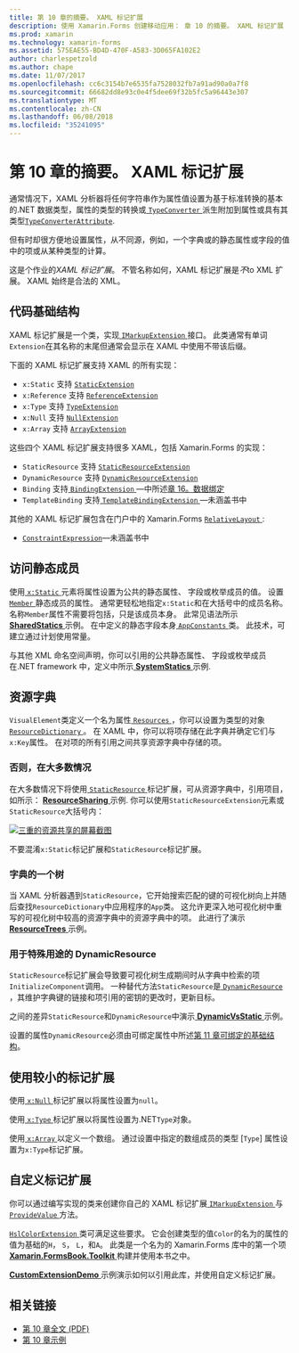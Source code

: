 ```yaml
---
title: 第 10 章的摘要。 XAML 标记扩展
description: 使用 Xamarin.Forms 创建移动应用： 章 10 的摘要。 XAML 标记扩展
ms.prod: xamarin
ms.technology: xamarin-forms
ms.assetid: 575EAE55-BD4D-470F-A583-3D065FA102E2
author: charlespetzold
ms.author: chape
ms.date: 11/07/2017
ms.openlocfilehash: cc6c3154b7e6535fa7528032fb7a91ad90a0a7f8
ms.sourcegitcommit: 66682dd8e93c0e4f5dee69f32b5fc5a96443e307
ms.translationtype: MT
ms.contentlocale: zh-CN
ms.lasthandoff: 06/08/2018
ms.locfileid: "35241095"
---
```

# <a name="summary-of-chapter-10-xaml-markup-extensions"></a>第 10 章的摘要。 XAML 标记扩展

通常情况下，XAML 分析器将任何字符串作为属性值设置为基于标准转换的基本的.NET 数据类型，属性的类型的转换或[ `TypeConverter` ](https://developer.xamarin.com/api/type/Xamarin.Forms.TypeConverter/)派生附加到属性或具有其类型[`TypeConverterAttribute`](https://developer.xamarin.com/api/type/Xamarin.Forms.TypeConverterAttribute/).

但有时却很方便地设置属性，从不同源，例如，一个字典或的静态属性或字段的值中的项或从某种类型的计算。

这是个作业的*XAML 标记扩展*。 不管名称如何，XAML 标记扩展是*不*to XML 扩展。 XAML 始终是合法的 XML。

## <a name="the-code-infrastructure"></a>代码基础结构

XAML 标记扩展是一个类，实现[ `IMarkupExtension` ](https://developer.xamarin.com/api/type/Xamarin.Forms.Xaml.IMarkupExtension/)接口。 此类通常有单词`Extension`在其名称的末尾但通常会显示在 XAML 中使用不带该后缀。

下面的 XAML 标记扩展支持 XAML 的所有实现：

- `x:Static` 支持 [`StaticExtension`](https://developer.xamarin.com/api/type/Xamarin.Forms.Xaml.StaticExtension/)
- `x:Reference` 支持 [`ReferenceExtension`](https://developer.xamarin.com/api/type/Xamarin.Forms.Xaml.ReferenceExtension/)
- `x:Type` 支持 [`TypeExtension`](https://developer.xamarin.com/api/type/Xamarin.Forms.Xaml.TypeExtension/)
- `x:Null` 支持 [`NullExtension`](https://developer.xamarin.com/api/type/Xamarin.Forms.Xaml.NullExtension/)
- `x:Array` 支持 [`ArrayExtension`](https://developer.xamarin.com/api/type/Xamarin.Forms.Xaml.ArrayExtension/)

这些四个 XAML 标记扩展支持很多 XAML，包括 Xamarin.Forms 的实现：

- `StaticResource` 支持 [`StaticResourceExtension`](https://developer.xamarin.com/api/type/Xamarin.Forms.Xaml.StaticResourceExtension/)
- `DynamicResource` 支持 [`DynamicResourceExtension`](https://developer.xamarin.com/api/type/Xamarin.Forms.Xaml.DynamicResourceExtension/)
- `Binding` 支持[ `BindingExtension` ](https://developer.xamarin.com/api/type/Xamarin.Forms.Xaml.BindingExtension/)&mdash;中所述[章 16。数据绑定](#chapter16)
- `TemplateBinding` 支持[ `TemplateBindingExtension` ](https://developer.xamarin.com/api/type/Xamarin.Forms.Xaml.TemplateBindingExtension/)&mdash;未涵盖书中

其他的 XAML 标记扩展包含在门户中的 Xamarin.Forms [ `RelativeLayout` ](https://developer.xamarin.com/api/type/Xamarin.Forms.RelativeLayout/):

- [`ConstraintExpression`](https://developer.xamarin.com/api/type/Xamarin.Forms.ConstraintExpression/)&mdash;未涵盖书中

## <a name="accessing-static-members"></a>访问静态成员

使用[ `x:Static` ](https://developer.xamarin.com/api/type/Xamarin.Forms.Xaml.StaticExtension/)元素将属性设置为公共的静态属性、 字段或枚举成员的值。 设置[ `Member` ](https://developer.xamarin.com/api/property/Xamarin.Forms.Xaml.StaticExtension.Member/)静态成员的属性。 通常更轻松地指定`x:Static`和在大括号中的成员名称。 名称`Member`属性不需要将包括，只是该成员本身。 此常见语法所示[ **SharedStatics** ](https://github.com/xamarin/xamarin-forms-book-samples/tree/master/Chapter10/SharedStatics)示例。 在中定义的静态字段本身[ `AppConstants` ](https://github.com/xamarin/xamarin-forms-book-samples/blob/master/Chapter10/SharedStatics/SharedStatics/SharedStatics/AppConstants.cs)类。 此技术，可建立通过计划使用常量。

与其他 XML 命名空间声明，你可以引用的公共静态属性、 字段或枚举成员在.NET framework 中，定义中所示[ **SystemStatics** ](https://github.com/xamarin/xamarin-forms-book-samples/tree/master/Chapter10/SystemStatics)示例.

## <a name="resource-dictionaries"></a>资源字典

`VisualElement`类定义一个名为属性[ `Resources` ](https://developer.xamarin.com/api/property/Xamarin.Forms.VisualElement.Resources/) ，你可以设置为类型的对象[ `ResourceDictionary` ](https://developer.xamarin.com/api/type/Xamarin.Forms.ResourceDictionary/)。 在 XAML 中，你可以将项存储在此字典并确定它们与`x:Key`属性。 在对项的所有引用之间共享资源字典中存储的项。

### <a name="staticresource-for-most-purposes"></a>否则，在大多数情况

在大多数情况下将使用[ `StaticResource` ](https://developer.xamarin.com/api/type/Xamarin.Forms.Xaml.StaticResourceExtension/)标记扩展，可从资源字典中，引用项目，如所示： [ **ResourceSharing** ](https://github.com/xamarin/xamarin-forms-book-samples/tree/master/Chapter10/ResourceSharing)示例. 你可以使用`StaticResourceExtension`元素或`StaticResource`大括号内：

[![三重的资源共享的屏幕截图](images/ch10fg03-small.png "资源共享")](images/ch10fg03-large.png#lightbox "资源共享")

不要混淆`x:Static`标记扩展和`StaticResource`标记扩展。

### <a name="a-tree-of-dictionaries"></a>字典的一个树

当 XAML 分析器遇到`StaticResource`，它开始搜索匹配的键的可视化树向上并随后查找`ResourceDictionary`中应用程序的`App`类。 这允许更深入地可视化树中重写的可视化树中较高的资源字典中的资源字典中的项。 此进行了演示[ **ResourceTrees** ](https://github.com/xamarin/xamarin-forms-book-samples/tree/master/Chapter10/ResourceTrees)示例。

### <a name="dynamicresource-for-special-purposes"></a>用于特殊用途的 DynamicResource

`StaticResource`标记扩展会导致要可视化树生成期间时从字典中检索的项`InitializeComponent`调用。 一种替代方法`StaticResource`是[ `DynamicResource` ](https://developer.xamarin.com/api/type/Xamarin.Forms.Xaml.DynamicResourceExtension/)，其维护字典键的链接和项引用的密钥的更改时，更新目标。

之间的差异`StaticResource`和`DynamicResource`中演示[ **DynamicVsStatic** ](https://github.com/xamarin/xamarin-forms-book-samples/tree/master/Chapter10/DynamicVsStatic)示例。

设置的属性`DynamicResource`必须由可绑定属性中所述[第 11 章可绑定的基础结构](chapter11.md)。

## <a name="lesser-used-markup-extensions"></a>使用较小的标记扩展

使用[ `x:Null` ](https://developer.xamarin.com/api/type/Xamarin.Forms.Xaml.NullExtension/)标记扩展以将属性设置为`null`。

使用[ `x:Type` ](https://developer.xamarin.com/api/type/Xamarin.Forms.Xaml.TypeExtension/)标记扩展以将属性设置为.NET`Type`对象。

使用[ `x:Array` ](https://developer.xamarin.com/api/type/Xamarin.Forms.Xaml.ArrayExtension/)以定义一个数组。 通过设置中指定的数组成员的类型 [`Type`] 属性设置为`x:Type`标记扩展。

## <a name="a-custom-markup-extension"></a>自定义标记扩展

你可以通过编写实现的类来创建你自己的 XAML 标记扩展[ `IMarkupExtension` ](https://developer.xamarin.com/api/type/Xamarin.Forms.Xaml.IMarkupExtension/)与[ `ProvideValue` ](https://developer.xamarin.com/api/member/Xamarin.Forms.Xaml.IMarkupExtension.ProvideValue/p/System.IServiceProvider/)方法。

[ `HslColorExtension` ](https://github.com/xamarin/xamarin-forms-book-samples/blob/master/Libraries/Xamarin.FormsBook.Toolkit/Xamarin.FormsBook.Toolkit/HslColorExtension.cs)类可满足这些要求。 它会创建类型的值`Color`的名为的属性的值为基础的`H`， `S`， `L`，和`A`。 此类是一个名为的 Xamarin.Forms 库中的第一个项[ **Xamarin.FormsBook.Toolkit** ](https://github.com/xamarin/xamarin-forms-book-samples/tree/master/Libraries/Xamarin.FormsBook.Toolkit)构建并使用本书之中。

[ **CustomExtensionDemo** ](https://github.com/xamarin/xamarin-forms-book-samples/tree/master/Chapter10/CustomExtensionDemo)示例演示如何以引用此库，并使用自定义标记扩展。



## <a name="related-links"></a>相关链接

- [第 10 章全文 (PDF)](https://download.xamarin.com/developer/xamarin-forms-book/XamarinFormsBook-Ch10-Apr2016.pdf)
- [第 10 章示例](https://github.com/xamarin/xamarin-forms-book-samples/tree/master/Chapter10)
